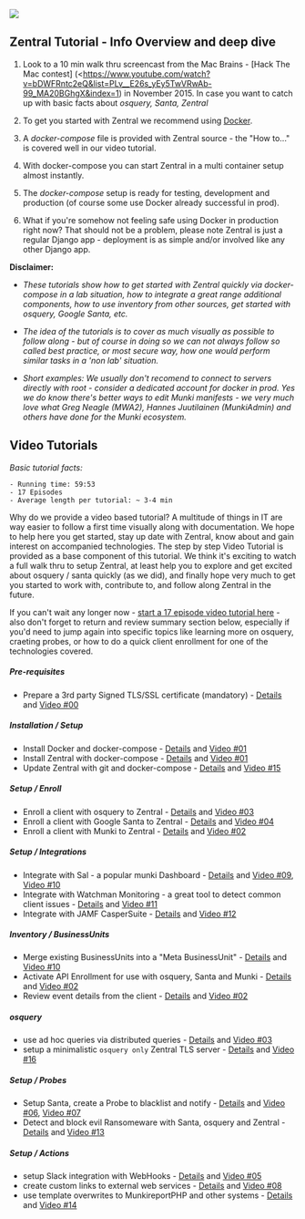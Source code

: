 ![](https://github.com/apfelwerk/Zentral/wiki/images/Zentral_base_RGB.png)
## Zentral Tutorial - Info Overview and deep dive

1) Look to a 10 min walk thru screencast from the Mac Brains - [Hack The Mac contest] (<https://www.youtube.com/watch?v=bDWFRntc2eQ&list=PLv__E26s_yEy5TwVRwAb-99_MA20BGhgX&index=1) in November 2015. In case you want to catch up with basic facts about *osquery, Santa, Zentral*

2) To get you started with Zentral we recommend using [Docker](<https://docs.docker.com>).

3) A *docker-compose* file is provided with Zentral source - the "How to..." is covered well in our video tutorial.

4) With docker-compose you can start Zentral in a multi container setup almost instantly.

5) The  *docker-compose* setup is ready for testing, development and production (of course some use Docker already successful in prod).

6) What if you're somehow not feeling safe using Docker in production right now? That should not be a problem, please note Zentral is just a regular Django app - deployment is as simple and/or involved like any other Django app.


**Disclaimer:**

- *These tutorials show how to get started with Zentral quickly via docker-compose in a lab situation, how to integrate a great range additional components, how to use inventory from other sources, get started with osquery, Google Santa, etc.*

- *The idea of the tutorials is to cover as much visually as possible to follow along - but of course in doing so we can not always follow so called best practice, or most secure way, how one would perform similar tasks in a 'non lab' situation.*

- *Short examples: We usually don't recomend to connect to servers directly with root - consider a dedicated account for docker in prod. Yes we do know there's better ways to edit Munki manifests - we very much love what Greg Neagle (MWA2), Hannes Juutilainen (MunkiAdmin) and others have done for the Munki ecosystem.*

## Video Tutorials

*Basic tutorial facts:*

```
- Running time: 59:53
- 17 Episodes
- Average length per tutorial: ~ 3-4 min
```

Why do we provide a video based tutorial? A multitude of things in IT are way easier to follow a first time visually along with documentation.
We hope to help here you get started, stay up date with Zentral, know about and gain interest on accompanied technologies. The step by step Video Tutorial is provided as a base component of this tutorial. We think it's exciting to watch a full walk thru to setup Zentral, at least help you to explore and get excited about osquery / santa quickly (as we did), and finally hope very much to get you started to work with, contribute to, and follow along Zentral in the future.

If you can't wait any longer now - [start a 17 episode video tutorial here](<https://goo.gl/S4o8KF>) - also don't forget to return and review  summary section below, especially if you'd need to jump again into specific topics like learning more on osquery, craeting probes, or how to do a quick client enrollment for one of the technologies covered.

##### Pre-requisites
- Prepare a 3rd party Signed TLS/SSL certificate (mandatory) - [Details](https://github.com/zentralopensource/docs/blob/master/zentral-tutorial-ref.md) and [Video \#00](<https://www.youtube.com/watch?v=01J3HPrZ-04>)

##### Installation / Setup

- Install Docker and docker-compose - [Details](https://github.com/zentralopensource/docs/blob/master/zentral-tutorial-ref.md) and [Video \#01](https://www.youtube.com/watch?v=gmF0jaDbZ7o)
- Install Zentral with docker-compose - [Details](https://github.com/zentralopensource/docs/blob/master/zentral-tutorial-ref.md) and [Video \#01](https://www.youtube.com/watch?v=gmF0jaDbZ7o)
- Update Zentral with git and docker-compose - [Details](https://github.com/zentralopensource/docs/blob/master/zentral-tutorial-ref.md) and [Video \#15](<https://www.youtube.com/watch?v=_G2LH00sJFs>)

##### Setup / Enroll

- Enroll a client with osquery to Zentral - [Details](https://github.com/zentralopensource/docs/blob/master/zentral-tutorial-ref.md) and [Video \#03](<https://www.youtube.com/watch?v=F1P0NTVLJqQ>)
- Enroll a client with Google Santa to Zentral - [Details](https://github.com/zentralopensource/docs/blob/master/zentral-tutorial-ref.md) and [Video \#04](<https://www.youtube.com/watch?v=IKgH8WWJTaA>)
- Enroll a client with Munki to Zentral - [Details](https://github.com/zentralopensource/docs/blob/master/zentral-tutorial-ref.md) and [Video \#02](<https://www.youtube.com/watch?v=LT7-nU0JwvE>)

##### Setup / Integrations

- Integrate with Sal - a popular munki Dashboard - [Details](https://github.com/zentralopensource/docs/blob/master/zentral-tutorial-ref.md) and [Video \#09](<https://www.youtube.com/watch?v=E3rJ73V8WsU>), [Video \#10](<https://www.youtube.com/watch?v=C7W0v94Pv74>)
- Integrate with Watchman Monitoring - a great tool to detect common client issues - [Details](https://github.com/zentralopensource/docs/blob/master/zentral-tutorial-ref.md) and [Video \#11](<https://www.youtube.com/watch?v=IPL03ebYcd4>)
- Integrate with JAMF CasperSuite - [Details](https://github.com/zentralopensource/docs/blob/master/zentral-tutorial-ref.md) and [Video \#12](<https://www.youtube.com/watch?v=CoCZ7nK3UFA>)

##### Inventory / BusinessUnits

- Merge existing BusinessUnits into a "Meta BusinessUnit" - [Details](https://github.com/zentralopensource/docs/blob/master/zentral-tutorial-ref.md) and [Video \#10](<https://www.youtube.com/watch?v=C7W0v94Pv74>)
- Activate API Enrollment for use with osquery, Santa and Munki - [Details](https://github.com/zentralopensource/docs/blob/master/zentral-tutorial-ref.md) and [Video \#02](<https://www.youtube.com/watch?v=LT7-nU0JwvE>)
- Review event details from the client - [Details](https://github.com/zentralopensource/docs/blob/master/zentral-tutorial-ref.md) and [Video \#02](<https://www.youtube.com/watch?v=LT7-nU0JwvE>)

##### osquery

- use ad hoc queries via distributed queries - [Details](https://github.com/zentralopensource/docs/blob/master/zentral-tutorial-ref.md) and [Video \#03](<https://www.youtube.com/watch?v=F1P0NTVLJqQ>)
- setup a minimalistic `osquery only` Zentral TLS server - [Details](https://github.com/zentralopensource/docs/blob/master/zentral-tutorial-ref.md) and [Video \#16](<https://www.youtube.com/watch?v=6SvnfmncrD4>)

##### Setup / Probes

- Setup Santa, create a Probe to blacklist and notify - [Details](https://github.com/zentralopensource/docs/blob/master/zentral-tutorial-ref.md) and [Video \#06](<https://www.youtube.com/watch?v=2YEdNs6VwTs>), [Video \#07](<https://www.youtube.com/watch?v=8o8EwaaHOrU>)
- Detect and block evil Ransomeware with Santa, osquery and Zentral - [Details](https://github.com/zentralopensource/docs/blob/master/zentral-tutorial-ref.md) and [Video \#13](<https://www.youtube.com/watch?v=GzZewrXbO-s>)

##### Setup / Actions

- setup Slack integration with WebHooks - [Details](https://github.com/zentralopensource/docs/blob/master/zentral-tutorial-ref.md) and [Video \#05](<https://www.youtube.com/watch?v=YSjdgO7p2mU>)
- create custom links to external web services - [Details](https://github.com/zentralopensource/docs/blob/master/zentral-tutorial-ref.md) and [Video \#08](<https://www.youtube.com/watch?v=aVBGjtuy6EU>)
- use template overwrites to MunkireportPHP and other systems - [Details](https://github.com/zentralopensource/docs/blob/master/zentral-tutorial-ref.md) and [Video \#14](<https://www.youtube.com/watch?v=BfTteF2Y62A>)
